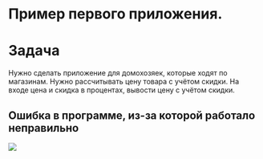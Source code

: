 # Пример первого приложения.

# Задача
Нужно сделать приложение для домохозяек, которые ходят по магазинам. 
Нужно рассчитывать цену товара с учётом скидки.
На входе цена и скидка в процентах, вывости цену с учётом скидки.

## Ошибка в программе, из-за которой работало неправильно
![](https://i.imgur.com/QIcHpn6.png)
